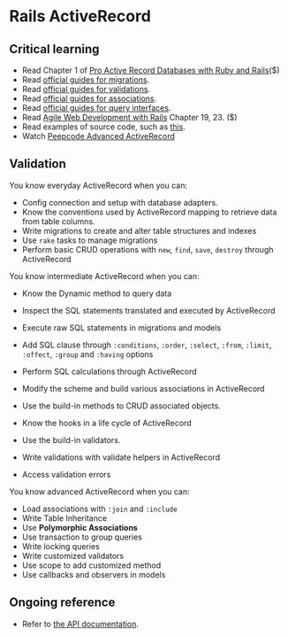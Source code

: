 Rails ActiveRecord
=====

Critical learning
-----------------

* Read Chapter 1 of [Pro Active Record Databases with Ruby and Rails](http://www.amazon.com/Pro-Active-Record-Databases-Experts/dp/1590598474)($)
* Read [official guides for migrations](http://guides.rubyonrails.org/migrations.html).
* Read [official guides for validations](http://guides.rubyonrails.org/active_record_validations_callbacks.html).
* Read [official guides for associations](http://guides.rubyonrails.org/association_basics.html).
* Read [official guides for query interfaces](http://guides.rubyonrails.org/active_record_querying.html).
* Read [Agile Web Development with Rails](http://www.amazon.com/Agile-Development-Rails-Pragmatic-Programmers/dp/1934356549/) Chapter 19, 23. ($)
* Read examples of source code, such as [this](https://github.com/copycopter/copycopter-server/tree/master/app/models).
* Watch [Peepcode Advanced ActiveRecord](https://peepcode.com/products/advanced-activerecord)

Validation
----------

You know everyday ActiveRecord when you can:
* Config connection and setup with database adapters.
* Know the conventions used by ActiveRecord mapping to retrieve data from table columns.
* Write migrations to create and alter table structures and indexes
* Use `rake` tasks to manage migrations
* Perform basic CRUD operations with `new`, `find`, `save`, `destroy` through ActiveRecord

You know intermediate ActiveRecord when you can:
* Know the Dynamic method to query data
* Inspect the SQL statements translated and executed by ActiveRecord
* Execute raw SQL statements in migrations and models
* Add SQL clause through `:conditions`, `:order`, `:select`, `:from`, `:limit`, `:offect`, `:group` and `:having` options
* Perform SQL calculations through ActiveRecord

* Modify the scheme and build various associations in ActiveRecord
* Use the build-in methods to CRUD associated objects.

* Know the hooks in a life cycle of ActiveRecord
* Use the build-in validators.
* Write validations with validate helpers in ActiveRecord
* Access validation errors

You know advanced ActiveRecord when you can:
* Load associations with `:join` and `:include`
* Write Table Inheritance
* Use **Polymorphic Associations**
* Use transaction to group queries
* Write locking queries
* Write customized validators
* Use scope to add customized method
* Use callbacks and observers in models

Ongoing reference
-----------------
* Refer to [the API documentation](http://api.rubyonrails.org/classes/ActiveRecord.html).
